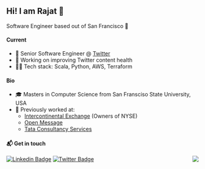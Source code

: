 ## Hi! I am Rajat 👋 

Software Engineer based out of San Francisco :round_pushpin:

#### Current
- :telescope: Senior Software Engineer @ [Twitter](https://www.twitter.com) 
- :rocket: Working on improving Twitter content health
- :man_technologist: Tech stack: Scala, Python, AWS, Terraform

#### Bio

- :mortar_board: Masters in Computer Science from San Fransciso State University, USA
- :vulcan_salute: Previously worked at: 
    - [Intercontinental Exchange](https://www.icemortgagetechnology.com) (Owners of NYSE)
    - [Open Message](https://openmessage.io)
    - [Tata Consultancy Services](https://www.tcs.com)

<!--
**RajatArora08/RajatArora08** is a ✨ _special_ ✨ repository because its `README.md` (this file) appears on your GitHub profile.

Here are some ideas to get you started:

- 🔭 I’m currently working on ...
- 🌱 I’m currently learning ...
- 👯 I’m looking to collaborate on ...
- 🤔 I’m looking for help with ...
- 💬 Ask me about ...
- 📫 How to reach me: ...
- 😄 Pronouns: ...
- ⚡ Fun fact: ...
-->

 

#### :mailbox_with_mail: Get in touch
[![Linkedin Badge](https://img.shields.io/badge/-Rajat%20Arora-blue?style=flat-square&logo=Linkedin&logoColor=white&link=https://www.linkedin.com/in/rajatar08/)](https://www.linkedin.com/in/rajatar08)
[![Twitter Badge](https://img.shields.io/badge/-@digital_nomad8-00acee?style=flat&logo=Twitter&logoColor=white)](https://twitter.com/intent/follow?screen_name=digital_nomad8 "Follow on Twitter")
<img align="right" src="https://komarev.com/ghpvc/?username=rajatarora08&color=blue">
